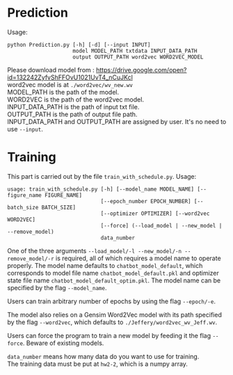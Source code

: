 # Prediction  

Usage:  
```
python Prediction.py [-h] [-d] [--input INPUT] 
                     model MODEL_PATH txtdata INPUT_DATA_PATH
                     output OUTPUT_PATH word2vec WORD2VEC_MODEL
```
Please download model from : https://drive.google.com/open?id=132242ZyfvShFFOvU1021UvT4_nCuJKcl  
word2vec model is at ```./word2vec/wv_new.wv```   
MODEL_PATH is the path of the model.  
WORD2VEC is the path of the word2vec model.  
INPUT_DATA_PATH is the path of input txt file.    
OUTPUT_PATH is the path of output file path.    
INPUT_DATA_PATH and OUTPUT_PATH are assigned by user.
It's no need to use ```--input```.  
  
# Training

This part is carried out by the file ```train_with_schedule.py```. Usage:

```
usage: train_with_schedule.py [-h] [--model_name MODEL_NAME] [--figure_name FIGURE_NAME]
                              [--epoch_number EPOCH_NUMBER] [--batch_size BATCH_SIZE]
                              [--optimizer OPTIMIZER] [--word2vec WORD2VEC]
                              [--force] (--load_model | --new_model | --remove_model)
                              data_number
```

One of the three arguments ```--load_model/-l --new_model/-n --remove_model/-r``` is required, all of which requires a model name to operate properly. The model name defaults to ```chatbot_model_default```, which corresponds to model file name ```chatbot_model_default.pkl``` and optimizer state file name ```chatbot_model_default_optim.pkl```. The model name can be specified by the flag ```--model_name```. 

Users can train arbitrary number of epochs by using the flag ```--epoch/-e```.

The model also relies on a Gensim Word2Vec model with its path specified by the flag ```--word2vec```, which defaults to ```./Jeffery/word2vec_wv_Jeff.wv```.

Users can force the program to train a new model by feeding it the flag ```--force```. Beware of existing models.

```data_number``` means how many data do you want to use for training.  
The training data must be put at ```hw2-2```, which is a numpy array.  
